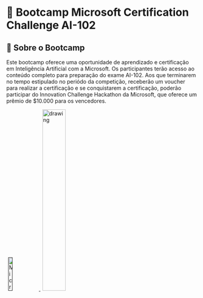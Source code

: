 # 🚀 Bootcamp Microsoft Certification Challenge AI-102

## 🎯 Sobre o Bootcamp

Este bootcamp oferece uma oportunidade de aprendizado e certificação em Inteligência Artificial com a Microsoft. 
Os participantes terão acesso ao conteúdo completo para preparação do exame AI-102.
Aos que terminarem no tempo estipulado no periódo da competição, receberão um voucher para realizar a certificação e se conquistarem a certificação, poderão participar do Innovation Challenge Hackathon da Microsoft, que oferece um prêmio de $10.000 para os vencedores.


<a href="">
  <img src="https://assets.dio.me/79IKKjY5EHRPqlscNsYum7Iv9uQNa_siSO7Ab8Zv3II/f:webp/h:120/q:80/L3RyYWNrcy8wMzI1ZTE2Ni1mYTNjLTRmMWItYWNlMS04ZTdmM2M0ZDU4NDEucG5n" alt="Microsoft Bootcamp logo" style="width: 15%; margin: 0 5px;" />
</a>
<a href="https://www.dio.me/users/marcoss_afs">
  <img src="https://hermes.dio.me/public-users/marcoss_afs/share/1cc5d2f6f36d270ced2b3ebf7cbbad04.png" alt="drawing" style="width: 35%; margin: 0 5px;" />
</a>


   


